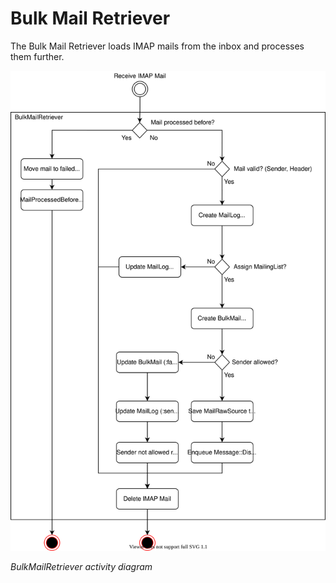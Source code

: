 # Bulk Mail Retriever
The Bulk Mail Retriever loads IMAP mails from the inbox and processes them further.

![Activity Diagram](../../../../doc/architecture/diagrams/modules/messages-bulk-mail-retriever-flowchart.drawio.svg)

_BulkMailRetriever activity diagram_
